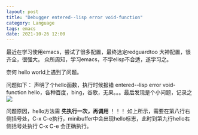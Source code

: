 ```yaml
---
layout: post
title: "Debugger entered--lisp error void-function"
category: Language
tags: emacs
date: 2021-10-26 12:00
---
```



最近在学习使用emacs，尝试了很多配置，最终选定redguardtoo 大神配置，很齐全，很强大。
众所周知，学习emacs，不学elisp不合适，遂学习之。

奈何 hello world上遇到了问题。

问题如下：
声明了个hello函数，执行时候报错 entered--lisp error void-function hello，各种百度，bing，谷歌，无果。。。最后发现是个小问题，记录之
![]({{site.url}}/pics/emacs/1.jpg)

问题原因，hello方法需 **先执行一次，再调用** ！！！
如上所示，需要在第八行右侧括号处，C-x C-e执行，minibuffer中会出现hello标志，此时到第九行hello右侧括号处执行 C-x C-e 会正确执行。

